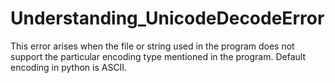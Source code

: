 # Understanding_UnicodeDecodeError
This error arises when the file or string used in the program does not support the particular encoding type mentioned in the program. Default encoding in python is ASCII.
